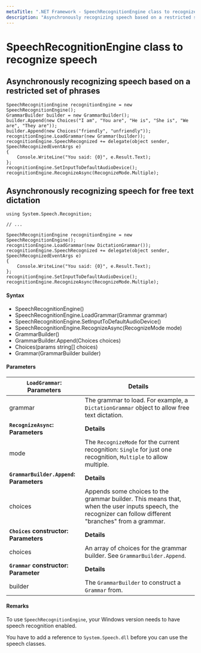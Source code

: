 ```yaml
---
metaTitle: ".NET Framework - SpeechRecognitionEngine class to recognize speech"
description: "Asynchronously recognizing speech based on a restricted set of phrases, Asynchronously recognizing speech for free text dictation"
---
```


# SpeechRecognitionEngine class to recognize speech

## Asynchronously recognizing speech based on a restricted set of phrases

```dotnet
SpeechRecognitionEngine recognitionEngine = new SpeechRecognitionEngine();
GrammarBuilder builder = new GrammarBuilder();
builder.Append(new Choices("I am", "You are", "He is", "She is", "We are", "They are"));
builder.Append(new Choices("friendly", "unfriendly"));
recognitionEngine.LoadGrammar(new Grammar(builder));
recognitionEngine.SpeechRecognized += delegate(object sender, SpeechRecognizedEventArgs e)
{
    Console.WriteLine("You said: {0}", e.Result.Text);
};
recognitionEngine.SetInputToDefaultAudioDevice();
recognitionEngine.RecognizeAsync(RecognizeMode.Multiple);

```

## Asynchronously recognizing speech for free text dictation

```dotnet
using System.Speech.Recognition;

// ...

SpeechRecognitionEngine recognitionEngine = new SpeechRecognitionEngine();
recognitionEngine.LoadGrammar(new DictationGrammar());
recognitionEngine.SpeechRecognized += delegate(object sender, SpeechRecognizedEventArgs e)
{
    Console.WriteLine("You said: {0}", e.Result.Text);
};
recognitionEngine.SetInputToDefaultAudioDevice();
recognitionEngine.RecognizeAsync(RecognizeMode.Multiple);

```

#### Syntax

- SpeechRecognitionEngine()
- SpeechRecognitionEngine.LoadGrammar(Grammar grammar)
- SpeechRecognitionEngine.SetInputToDefaultAudioDevice()
- SpeechRecognitionEngine.RecognizeAsync(RecognizeMode mode)
- GrammarBuilder()
- GrammarBuilder.Append(Choices choices)
- Choices(params string[] choices)
- Grammar(GrammarBuilder builder)

#### Parameters

| `LoadGrammar`: Parameters               | Details                                                                                                                                                   |
| --------------------------------------- | --------------------------------------------------------------------------------------------------------------------------------------------------------- |
| grammar                                 | The grammar to load. For example, a `DictationGrammar` object to allow free text dictation.                                                               |
| **`RecognizeAsync`: Parameters**        | **Details**                                                                                                                                               |
| mode                                    | The `RecognizeMode` for the current recognition: `Single` for just one recognition, `Multiple` to allow multiple.                                         |
| **`GrammarBuilder.Append`: Parameters** | **Details**                                                                                                                                               |
| choices                                 | Appends some choices to the grammar builder. This means that, when the user inputs speech, the recognizer can follow different "branches" from a grammar. |
| **`Choices` constructor: Parameters**   | **Details**                                                                                                                                               |
| choices                                 | An array of choices for the grammar builder. See `GrammarBuilder.Append`.                                                                                 |
| **`Grammar` constructor: Parameter**    | **Details**                                                                                                                                               |
| builder                                 | The `GrammarBuilder` to construct a `Grammar` from.                                                                                                       |

#### Remarks

To use `SpeechRecognitionEngine`, your Windows version needs to have speech recognition enabled.

You have to add a reference to `System.Speech.dll` before you can use the speech classes.
